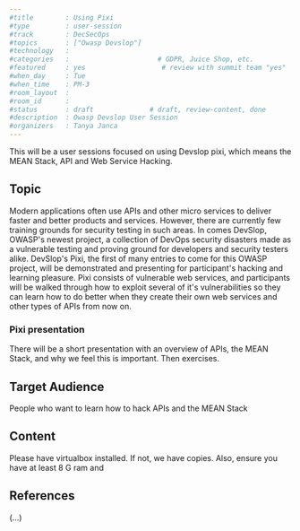 ```yaml
---
#title        : Using Pixi
#type         : user-session
#track        : DecSecOps
#topics       : ["Owasp Devslop"]
#technology   :
#categories   :                      # GDPR, Juice Shop, etc.
#featured     : yes                   # review with summit team "yes"
#when_day     : Tue
#when_time    : PM-3
#room_layout  :
#room_id      :
#status       : draft              # draft, review-content, done
#description  : Owasp Devslop User Session
#organizers   : Tanya Janca
---
```


This will be a user sessions focused on using Devslop pixi, which means the MEAN Stack, API and Web Service Hacking.

## Topic

Modern applications often use APIs and other micro services to deliver faster and better products and services. However, there are currently few training grounds for security testing in such areas. In comes DevSlop, OWASP's newest project, a collection of DevOps security disasters made as a vulnerable testing and proving ground for developers and security testers alike. DevSlop's Pixi, the first of many entries to come for this OWASP project, will be demonstrated and presenting for participant's hacking and learning pleasure. Pixi consists of vulnerable web services, and participants will be walked through how to exploit several of it's vulnerabilities so they can learn how to do better when they create their own web services and other types of APIs from now on.

### Pixi presentation

There will be a short presentation with an overview of APIs, the MEAN Stack, and why we feel this is important.  Then exercises.

## Target Audience

People who want to learn how to hack APIs and the MEAN Stack

## Content

Please have virtualbox installed.  If not, we have copies.  Also, ensure you have at least 8 G ram and 

## References

(...)
